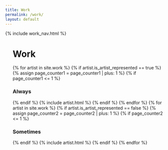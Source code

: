 ```yaml
---
title: Work
permalink: /work/
layout: default
---
```


<!-- Work navigation spacer -->
<div class="sm-col md-col-2 lg-col-2 xs-hide sm-hide mt3">
    {% include work_nav.html %}
</div>

<!-- Work list -->
<ul class="list-reset col-11 sm-col sm-col-12 md-col-10 lg-col-10 mt3 mx-auto">
    <h1 class="hide">Work</h1>
    {% for artist in site.work %}
        {% if artist.is_artist_represented == true %}
            {% assign page_counter1 = page_counter1 | plus: 1 %}
            {% if page_counter1 <= 1 %}
                <h3 class="h6 regular caps gray mt0 mb2">Always</h3>
            {% endif %}
        {% include artist.html %}
        {% endif %}
    {% endfor %}
    {% for artist in site.work %}
        {% if artist.is_artist_represented == false %}
            {% assign page_counter2 = page_counter2 | plus: 1 %}
            {% if page_counter2 <= 1 %}
                <h3 class="h6 regular caps gray my2">Sometimes</h3>
            {% endif %}
        {% include artist.html %}
        {% endif %}
    {% endfor %}
</ul>
